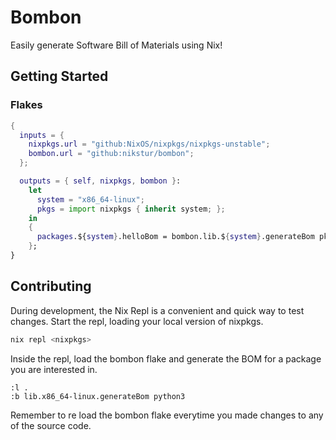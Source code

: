 # Bombon

Easily generate Software Bill of Materials using Nix!

## Getting Started

### Flakes

```nix
{
  inputs = {
    nixpkgs.url = "github:NixOS/nixpkgs/nixpkgs-unstable";
    bombon.url = "github:nikstur/bombon";
  };

  outputs = { self, nixpkgs, bombon }:
    let
      system = "x86_64-linux";
      pkgs = import nixpkgs { inherit system; };
    in
    {
      packages.${system}.helloBom = bombon.lib.${system}.generateBom pkgs.hello; 
    };
}
```

## Contributing

During development, the Nix Repl is a convenient and quick way to test changes.
Start the repl, loading your local version of nixpkgs.

```sh
nix repl <nixpkgs>
```

Inside the repl, load the bombon flake and generate the BOM for a package you
are interested in.

```nix-repl
:l .
:b lib.x86_64-linux.generateBom python3
```

Remember to re load the bombon flake everytime you made changes to any of the
source code.
